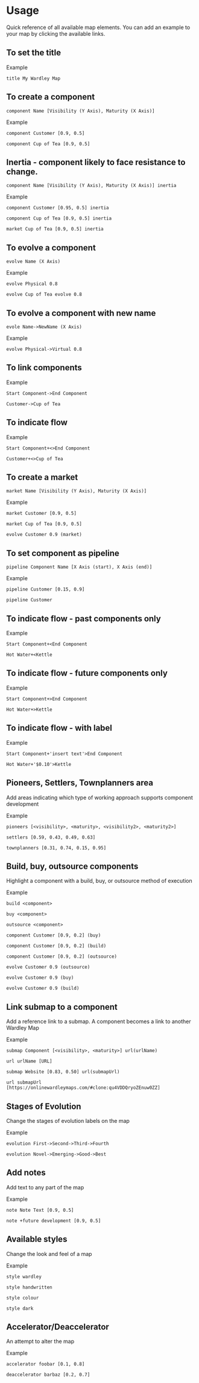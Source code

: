 # Usage

Quick reference of all available map elements. You can add an example to your map by clicking the available links.

## To set the title

Example

```
title My Wardley Map
```

## To create a component

`component Name [Visibility (Y Axis), Maturity (X Axis)]`

Example

```
component Customer [0.9, 0.5]

component Cup of Tea [0.9, 0.5]
```

## Inertia - component likely to face resistance to change.

`component Name [Visibility (Y Axis), Maturity (X Axis)] inertia`

Example
```
component Customer [0.95, 0.5] inertia

component Cup of Tea [0.9, 0.5] inertia

market Cup of Tea [0.9, 0.5] inertia
```

## To evolve a component

`evolve Name (X Axis)`

Example

```
evolve Physical 0.8

evolve Cup of Tea evolve 0.8
```

## To evolve a component with new name

`evole Name->NewName (X Axis)`

Example

```
evolve Physical->Virtual 0.8
```

## To link components

Example

```
Start Component->End Component

Customer->Cup of Tea
```

## To indicate flow

Example

```
Start Component+<>End Component

Customer+<>Cup of Tea
```

## To create a market

`market Name [Visibility (Y Axis), Maturity (X Axis)]`

Example

```
market Customer [0.9, 0.5]

market Cup of Tea [0.9, 0.5]

evolve Customer 0.9 (market)
```

## To set component as pipeline

`pipeline Component Name [X Axis (start), X Axis (end)]`

Example

```
pipeline Customer [0.15, 0.9]

pipeline Customer
```

## To indicate flow - past components only

Example

```
Start Component+<End Component

Hot Water+<Kettle
```

## To indicate flow - future components only

Example

```
Start Component+>End Component

Hot Water+>Kettle
```

## To indicate flow - with label

Example

```
Start Component+'insert text'>End Component

Hot Water+'$0.10'>Kettle
```

## Pioneers, Settlers, Townplanners area

Add areas indicating which type of working approach supports component development

Example

```
pioneers [<visibility>, <maturity>, <visibility2>, <maturity2>]

settlers [0.59, 0.43, 0.49, 0.63]

townplanners [0.31, 0.74, 0.15, 0.95]
```

## Build, buy, outsource components

Highlight a component with a build, buy, or outsource method of execution

Example

```
build <component>

buy <component>

outsource <component>

component Customer [0.9, 0.2] (buy)

component Customer [0.9, 0.2] (build)

component Customer [0.9, 0.2] (outsource)

evolve Customer 0.9 (outsource)

evolve Customer 0.9 (buy)

evolve Customer 0.9 (build)
```
## Link submap to a component

Add a reference link to a submap. A component becomes a link to another Wardley Map

Example

```
submap Component [<visibility>, <maturity>] url(urlName)

url urlName [URL]

submap Website [0.83, 0.50] url(submapUrl)

url submapUrl [https://onlinewardleymaps.com/#clone:qu4VDDQryoZEnuw0ZZ]
```

## Stages of Evolution

Change the stages of evolution labels on the map

Example

```
evolution First->Second->Third->Fourth

evolution Novel->Emerging->Good->Best
```

## Add notes

Add text to any part of the map

Example

```
note Note Text [0.9, 0.5]

note +future development [0.9, 0.5]
```

## Available styles

Change the look and feel of a map

Example

```
style wardley

style handwritten

style colour

style dark
```

## Accelerator/Deaccelerator

An attempt to alter the map

Example

```
accelerator foobar [0.1, 0.8]

deaccelerator barbaz [0.2, 0.7]
```
